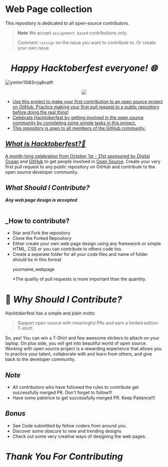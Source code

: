 # Web Page collection


This repository is dedicated to all open-source contributors.
<br>

> **Note** We accept `assignment based` contributions only. 
>
> Comment `!assign` on the issue you want to contribute to.
> Or create your own issue

_<h1 align="center"> Happy Hacktoberfest everyone! 🌐</h1>_
![ymlmr15l83rrjq8natft](https://user-images.githubusercontent.com/69143883/193438971-5d5efb4a-0e86-490b-a95f-5608514d0d15.jpg)

<p align="center">
   <a href="https://hacktoberfest.digitalocean.com/">
            <img src="https://img.shields.io/badge/Hacktoberfest%202022-Win%20a%20T--Shirt%20OR%20Plant%20a%20Tree-critical"></img>
            
            
* Use this project to make your first contribution to an open source project on GitHub. Practice making your first pull request to a public repository before doing the real thing!
* Celebrate Hacktoberfest by getting involved in the open source community by completing some simple tasks in this project.
* This repository is open to all members of the GitHub community.

## _What is Hacktoberfest?🚀_
A month-long celebration from October 1st - 31st sponsored by [Digital Ocean](https://hacktoberfest.com/) and [GitHub](https://github.blog/2017-09-27-celebrate-open-source-this-october-with-hacktoberfest/) to get people involved in [Open Source](https://github.com/open-source). Create your very first pull request to any public repository on GitHub and contribute to the open source developer community.

## _What Should I Contribute?_
<strong>_Any web page design is accepted_</strong>
<br><br>

## _How to contribute?
* Star and Fork the repository
* Clone the Forked Repository
* Either create your own web page design using any framework or simple HTML, CSS or you can contribute to others code too.
* Create a seperate folder for all your code files and name of folder should be in this format <p bgcolor = 'grey' >yourname_webpage </p>
*The quality of pull requests is more important than the quantity.

# 👕 _Why Should I Contribute?_
Hacktoberfest has a simple and plain motto
> Support open source with meaningful PRs and earn a limited edition T-shirt!

So, yes! You can win a T-Shirt and few awesome stickers to attach on your laptop. On plus side, you will get into beautiful world of open source.<br>
Working with open source project is a rewarding experience that allows you to practice your talent, collaborate with and learn from others, and give back to the developer community.

## _Note_

* All contributors who have followed the rules to contribute get successfully merged PR. Don't forget to follow!!!
* Have some patience to get successfully merged PR. Keep Patience!!!

## _Bonus_
* See Code submitted by fellow coders from around you.
* Discover some obscure to new and trending designs
* Check out some very creative ways of designing the web pages.

# _Thank You For Contributing_ 
